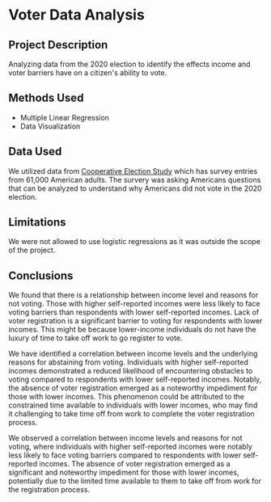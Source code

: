 # Voter Data Analysis

## Project Description
Analyzing data from the 2020 election to identify the effects income and voter barriers have on a citizen's ability to vote.

## Methods Used
* Multiple Linear Regression
* Data Visualization

## Data Used
We utilized data from [Cooperative Election Study](https://dataverse.harvard.edu/dataset.xhtml?persistentId=doi%3A10.7910/DVN/E9N6PH) which has survey entries from 61,000 American adults. The survery was asking Americans questions that can be analyzed to understand why Americans did not vote in the 2020 election.

## Limitations
We were not allowed to use logistic regressions as it was outside the scope of the project. 

## Conclusions
We found that there is a relationship between income level and reasons for not voting. Those with higher self-reported incomes were less likely to face voting barriers than respondents with lower self-reported incomes. Lack of voter registration is a significant barrier to voting for respondents with lower incomes. This might be because lower-income individuals do not have the luxury of time to take off work to go register to vote.

We have identified a correlation between income levels and the underlying reasons for abstaining from voting. Individuals with higher self-reported incomes demonstrated a reduced likelihood of encountering obstacles to voting compared to respondents with lower self-reported incomes. Notably, the absence of voter registration emerged as a noteworthy impediment for those with lower incomes. This phenomenon could be attributed to the constrained time available to individuals with lower incomes, who may find it challenging to take time off from work to complete the voter registration process.

We observed a correlation between income levels and reasons for not voting, where individuals with higher self-reported incomes were notably less likely to face voting barriers compared to respondents with lower self-reported incomes. The absence of voter registration emerged as a significant and noteworthy impediment for those with lower incomes, potentially due to the limited time available to them to take off from work for the registration process.
